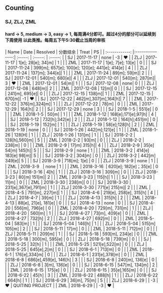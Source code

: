## Counting
###  SJ, ZLJ, ZML
#### hard -> 5, medium -> 3, easy -> 1, 每周满4分即可。超过4分的部分可以延续到下周使用 以此类推。每周五下午5:30截止当周的审核

| Name  | Date  | Resolved | 分数结余 | Treat | PS |
| :------------: |:---------------:| :-----: | :-----: | :-----: |
| SJ  | 2017-11-17 | none      | -3 | ❤️ |
| ZLJ | 2017-11-17 | 1[e]; 28[e]; 34[m] | 1 |  |
| ZML | 2017-11-17 | 1[e]; 7[e]; 13[e]  | 0 |  |
| SJ  | 2017-11-24 | 399[m]; 657[e]; 100[e]; 120[e]; 441[e]; 414[e] | 4 |  |
| ZLJ | 2017-11-24 | 137[m]; 344[e]| 1 |  |
| ZML | 2017-11-24 | 89[m]; 59[m]| 2 |  |
| SJ  | 2017-12-01 | 540[m]; 680[e]| 4 |  |
| ZLJ | 2017-12-01 | 540[m]; 287[m]| 3 | ❤️ |
| ZML | 2017-12-01 | 54[m]| 1 |  |
| SJ  | 2017-12-08 | none| 0 |  |
| ZLJ | 2017-12-08 | 648[m]| 2 |  |
| ZML | 2017-12-08 | 12[m]| 0 |  |
| SJ  | 2017-12-15 | 241[m], 695[e]| 0 |  |
| ZLJ | 2017-12-15 | 138[m]| 1 |  |
| ZML | 2017-12-15 | 670[m]| -1 | ❤️ |
| SJ  | 2017-12-22 | 462[m],307[m],164[h]| 7 |  |
| ZML | 2017-12-22 | 376[m],324[m]| 1 |  |
| ZLJ | 2017-12-22 | 78[m] | 0 |  |
| ZML | 2017-12-29 | 164[h]| 2 |  |
| SJ  | 2017-12-29 | none | 3 |  |
| SJ  | 2018-1-5   | 551[e] | 0 |  |
| ZML | 2018-1-5   | 50[m] | 1 |  |
| ZML | 2018-1-12  | 168[e];171[e];97[h] | 4 |  |
| SJ  | 2018-1-12  | 732[h];342[e] | 2 |  |
| ZLJ | 2018-1-12  | 164[h];451[m] | 0 |  |
| SJ  | 2018-1-19  | 152[m] | 1 |  |
| ZLJ | 2018-1-19  | 58[e];128[h] | 2 |  |
| ZML | 2018-1-19  | none  | 0 |  |
| SJ  | 2018-1-26  | 442[m];121[e] | 1 |  |
| ZML | 2018-1-26  | 128[H] | 1 |  |
| ZLJ | 2018-1-26  | 131[m] | 1 |  |
| SJ  | 2018-2-2   | 128[h],560[m] | 5 |  |
| ZML | 2018-2-2   | 93[m] | 0 |  |
| ZLJ | 2018-2-2   | 238[m] | 0 |  |
| ZML | 2018-2-9   | 17[m] 315[h]| 4 |  |
| ZLJ | 2018-2-9   | 35[e] 54[m] 145[h]| 5 |  |
| SJ  | 2018-2-9   | none | 1 |  |
| ZML | 2018-3-2   | 414[e] 183[e] 98[m]| 5 |  |
| SJ  | 2018-3-2   | 304[m] | 0 |  |
| ZLJ | 2018-3-2   | 442[m] 349[e]| 5 |  |
| SJ  | 2018-3-9   | 718[m]; 1[e] | 0 |  |
| ZLJ | 2018-3-9   | none | 1 |  |
| ZML | 2018-3-9   | none | 1 |  |
| ZML | 2018-3-16  | 620[e]; 182[e]；35[e] | 0 |  |
| SJ  | 2018-3-16  | 4[h] | 1 |  |
| ZLJ | 2018-3-16  | 309[m] | 0 |  |
| ZLJ | 2018-3-23  | 80[m] 151[m]| 2 |  |
| ZML | 2018-3-23  | 115[h]| 1 |  |
| SJ  | 2018-3-23  | 11[m] | 0 |  |
| ZML | 2018-3-30  | 238[m]| 0 |  |
| SJ  | 2018-3-30  | 231[e],367[e],791[m] | 1 |  |
| ZLJ | 2018-3-30  | 771[e] 215[m]| 2 |  |
| ZML | 2018-4-5   | 791[m], 227[m]| 1 |  |
| SJ  | 2018-4-6   | 219[e], 258[e], 315[h] | 4 |  |
| ZLJ | 2018-4-7   | 39[m] | 1 |  |
| ZLJ | 2018-4-13  | 315[h] | 2 |  |
| ZML | 2018-4-13  | 88[e], 21[e], 181[e] | 0 |  |
| SJ  | 2018-4-13  | none | 0 |  |
| SJ  | 2018-4-20  | 556[m], 796[e] | 0 |  |
| ZML | 2018-4-20  | 729[m], 731[m] | 1 |  |
| ZLJ | 2018-4-20  | 560[m] | 1 |  |
| SJ  | 2018-4-27  | 73[m], 409[e] | 0 |  |
| ZML | 2018-4-27  | 732[h] | 2 |  |
| ZLJ | 2018-4-27  | 692[m] | 0 |  |
| ZML | 2018-5-04  | 583[m] | 1 |  |
| SJ  | 2018-5-04  | 146[h] | 1 |  |
| ZLJ | 2018-5-04  | 515[m] 105[m] | 2 |  |
| SJ  | 2018-5-11  | 17[m]  | 0 |  |
| ZML | 2018-5-11  | 712[m] | 0 |  |
| ZLJ | 2018-5-11  | 209[m] | 1 |  |
| SJ  | 2018-5-18  | 593[m], 234[e]  | 0 |  |
| ZML | 2018-5-18  | 300[m], 595[e]  | 0 |  |
| ZLJ | 2018-5-18  | 739[m]  | 0 |  |
| SJ  | 2018-5-25  | 32[h]  | 1 |  |
| ZML | 2018-5-25  | 521[e],522[m]  | 0 |  |
| ZLJ | 2018-5-25  | 645[e],2[m]  | 0 |  |
| SJ  | 2018-6-1   | 713[m]  | 0 |  |
| ZML | 2018-6-1   | 176[e],334[m]  | 0 |  |
| ZLJ | 2018-6-1   | 231[e],378[m]  | 0 |  |
| ZML | 2018-6-8   | 686[e],459[e], 146[h]  | 3 |  |
| SJ  | 2018-6-8   | 240[m], 136[e]  | 0 |  |
| ZLJ | 2018-6-8   | 3[m], 136[e]  | 0 |  |
| SJ  | 2018-6-15  | 547[m], 134[m] | 2 |  |
| ZML | 2018-6-15  | 175[e] | 0 |  |
| ZLJ | 2018-6-15  | 35[e],165[m] | 0 |  |
| SJ  | 2018-6-22  | 45[h] | 3 |  |
| ZML | 2018-6-22  | 488[h] | 1 |  |
| ZLJ | 2018-6-22  | 664[h] | 1 |  |
| SJ  | 2018-6-29  | 36[m], 75[m] | 5 |  |
| ZLJ | 2018-6-29  |  | -3 | ❤️ | QUITING PROJECT |
| ZML | 2018-6-29  |  | -3 | ❤️ |
